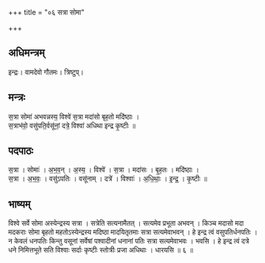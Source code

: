 +++
title = "०६ सत्रा सोमा"

+++
## अधिमन्त्रम्
इन्द्रः। वामदेवो गौतमः। त्रिष्टुप्।

## मन्त्रः
स॒त्रा सोमा॑ अभवन्नस्य॒ विश्वे॑ स॒त्रा मदा॑सो बृह॒तो मदि॑ष्ठाः ।  
स॒त्राभ॑वो॒ वसु॑पति॒र्वसू॑नां॒ दत्रे॒ विश्वा॑ अधिथा इन्द्र कृ॒ष्टीः ॥

## पदपाठः
स॒त्रा । सोमाः॑ । अ॒भ॒व॒न् । अ॒स्य॒ । विश्वे॑ । स॒त्रा । मदा॑सः । बृ॒ह॒तः । मदि॑ष्ठाः ।  
स॒त्रा । अ॒भ॒वः॒ । वसु॑ऽपतिः । वसू॑नाम् । दत्रे॑ । विश्वाः॑ । अ॒धि॒थाः॒ । इ॒न्द्र॒ । कृ॒ष्टीः ॥

## भाष्यम्
विश्वे सर्वे सोमा अस्येन्द्रस्य सत्रा । सत्रेति सत्यनामैतत् । सत्यमेव प्रभूता अभवन् । किञ्च मदासो मदा मदकराः सोमा बृहतो महतोऽस्येन्द्रस्य मदिष्ठा मादयितृतमाः सत्रा सत्यमेवाभवन् । हे इन्द्र त्वं वसुपतिर्धनपतिः । न केवलं धनपतिः किन्तु वसूनां सर्वेषां पश्वादीनां धनानां पतिः सत्रा सत्यमेवाभवः । भवसि । हे इन्द्र त्वं दत्रे धने निमित्तभूते सति विश्वाः सर्दाः कृष्टीः स्तोत्रीः प्रजा अधिथाः । धारयसि ॥ ६ ॥